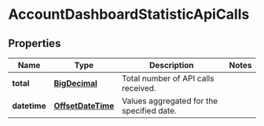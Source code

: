 

# AccountDashboardStatisticApiCalls

## Properties

Name | Type | Description | Notes
------------ | ------------- | ------------- | -------------
**total** | [**BigDecimal**](BigDecimal.md) | Total number of API calls received. | 
**datetime** | [**OffsetDateTime**](OffsetDateTime.md) | Values aggregated for the specified date. | 



